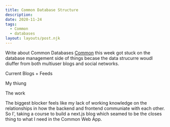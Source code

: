 ```yaml
---
title: Common Database Structure
description:
date: 2020-11-24
tags:
  - Common
  - databases
layout: layouts/post.njk
---
```


Write about Common Databases [Common]() this week got stuck on the database management side of things becase the data strucurre woudl diuffer from both multiuser blogs and social networks.

Current Blogs + Feeds

My thiung

The work

The biggest blocker feels like my lack of working knowledge on the relationships in how the backend and frontend communiate with each other. So I', taking a course to build a next.js blog which seamed to be the closes thing to what I need in the Common Web App.
